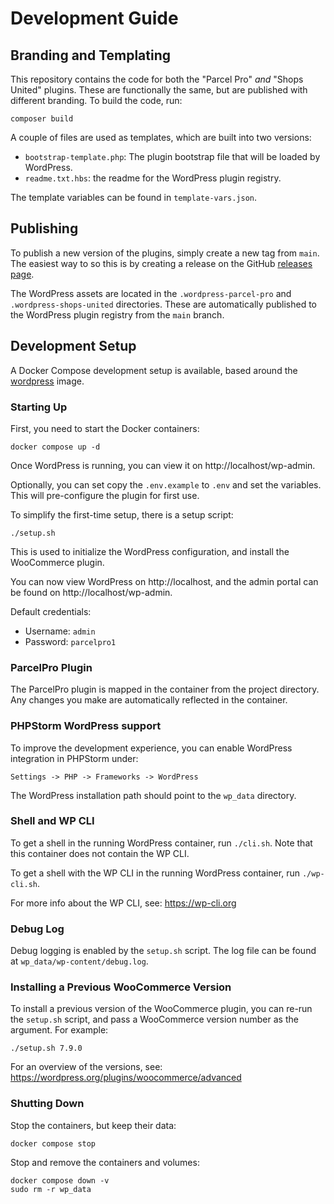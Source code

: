 # Development Guide

## Branding and Templating

This repository contains the code for both the "Parcel Pro" _and_ "Shops United" plugins.
These are functionally the same, but are published with different branding.
To build the code, run:

```shell
composer build
```

A couple of files are used as templates, which are built into two versions:

- `bootstrap-template.php`: The plugin bootstrap file that will be loaded by WordPress.
- `readme.txt.hbs`: the readme for the WordPress plugin registry.

The template variables can be found in `template-vars.json`.

## Publishing

To publish a new version of the plugins, simply create a new tag from `main`.
The easiest way to so this is by creating a release on the GitHub [releases page](https://github.com/parcel-pro-nl/woocommerce-plugin/releases).

The WordPress assets are located in the `.wordpress-parcel-pro` and `.wordpress-shops-united` directories.
These are automatically published to the WordPress plugin registry from the `main` branch.

## Development Setup

A Docker Compose development setup is available, based around the [wordpress](https://hub.docker.com/_/wordpress) image.

### Starting Up

First, you need to start the Docker containers:

```shell
docker compose up -d
```

Once WordPress is running, you can view it on http://localhost/wp-admin.

Optionally, you can set copy the `.env.example` to `.env` and set the variables.
This will pre-configure the plugin for first use.

To simplify the first-time setup, there is a setup script:

```shell
./setup.sh
```

This is used to initialize the WordPress configuration, and install the WooCommerce plugin.

You can now view WordPress on http://localhost, and the admin portal can be found on http://localhost/wp-admin.

Default credentials:

- Username: `admin`
- Password: `parcelpro1`

### ParcelPro Plugin

The ParcelPro plugin is mapped in the container from the project directory.
Any changes you make are automatically reflected in the container.

### PHPStorm WordPress support

To improve the development experience, you can enable WordPress integration in PHPStorm under:

```
Settings -> PHP -> Frameworks -> WordPress
```

The WordPress installation path should point to the `wp_data` directory.

### Shell and WP CLI

To get a shell in the running WordPress container, run `./cli.sh`.
Note that this container does not contain the WP CLI.

To get a shell with the WP CLI in the running WordPress container, run `./wp-cli.sh`.

For more info about the WP CLI, see: https://wp-cli.org

### Debug Log

Debug logging is enabled by the `setup.sh` script.
The log file can be found at `wp_data/wp-content/debug.log`.

### Installing a Previous WooCommerce Version

To install a previous version of the WooCommerce plugin, you can re-run the `setup.sh` script,
and pass a WooCommerce version number as the argument.
For example:

```shell
./setup.sh 7.9.0
```

For an overview of the versions, see: https://wordpress.org/plugins/woocommerce/advanced

### Shutting Down

Stop the containers, but keep their data:

```shell
docker compose stop
```

Stop and remove the containers and volumes:

```shell
docker compose down -v
sudo rm -r wp_data
```
